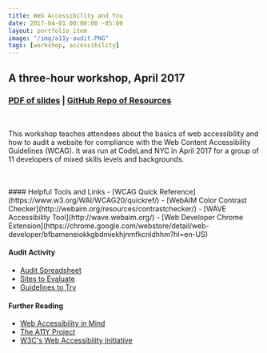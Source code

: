```yaml
---
title: Web Accessibility and You
date: 2017-04-01 00:00:00 -05:00
layout: portfolio_item
image: "/img/a11y-audit.PNG"
tags: [workshop, accessibility]
---
```


## A three-hour workshop, April 2017
### [PDF of slides](/documents/gender-form.pdf) | [GitHub Repo of Resources](https://github.com/stephmarx/a11y-workshop)

<br>

This workshop teaches attendees about the basics of web accessibility and how to audit a website for compliance with the Web Content Accessibility Guidelines (WCAG). It was run at CodeLand NYC in April 2017 for a group of 11 developers of mixed skills levels and backgrounds.

<br>
<br>
#### Helpful Tools and Links
- [WCAG Quick Reference](https://www.w3.org/WAI/WCAG20/quickref/)
- [WebAIM Color Contrast Checker](http://webaim.org/resources/contrastchecker/)
- [WAVE Accessibility Tool](http://wave.webaim.org/)
- [Web Developer Chrome Extension](https://chrome.google.com/webstore/detail/web-developer/bfbameneiokkgbdmiekhjnmfkcnldhhm?hl=en-US)

#### Audit Activity

- [Audit Spreadsheet](https://docs.google.com/spreadsheets/d/1P3NDBt2kSWzeCrw9kW_KV0pMm8rBmqv42rjdzWn6JvU/edit?usp=sharing)
- [Sites to Evaluate](https://docs.google.com/document/d/13MqubO4_J_46QeoLuZ3Yr6lkpOiyRWvTtc3f9tvL-UY/edit?usp=sharing)
- [Guidelines to Try](https://docs.google.com/document/d/1J37ba6pwO4XzCq2Clh4tHl4lsQgCUhx_eXZMBchBjUg/edit?usp=sharing)

#### Further Reading
- [Web Accessibility in Mind](http://webaim.org/)
- [The A11Y Project](http://a11yproject.com/)
- [W3C's Web Accessibility Initiative](https://www.w3.org/WAI/)
